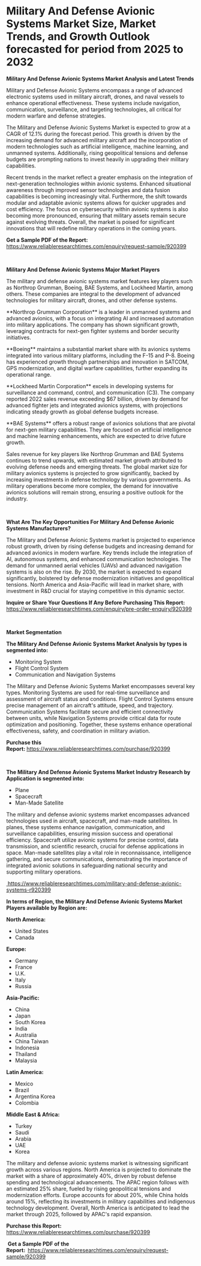 <p><h1>Military And Defense Avionic Systems Market Size, Market Trends, and Growth Outlook forecasted for period from 2025 to 2032</h1></p><p><strong>Military And Defense Avionic Systems Market Analysis and Latest Trends</strong></p>
<p><p>Military and Defense Avionic Systems encompass a range of advanced electronic systems used in military aircraft, drones, and naval vessels to enhance operational effectiveness. These systems include navigation, communication, surveillance, and targeting technologies, all critical for modern warfare and defense strategies.</p><p>The Military and Defense Avionic Systems Market is expected to grow at a CAGR of 12.1% during the forecast period. This growth is driven by the increasing demand for advanced military aircraft and the incorporation of modern technologies such as artificial intelligence, machine learning, and unmanned systems. Additionally, rising geopolitical tensions and defense budgets are prompting nations to invest heavily in upgrading their military capabilities.</p><p>Recent trends in the market reflect a greater emphasis on the integration of next-generation technologies within avionic systems. Enhanced situational awareness through improved sensor technologies and data fusion capabilities is becoming increasingly vital. Furthermore, the shift towards modular and adaptable avionic systems allows for quicker upgrades and cost efficiency. The focus on cybersecurity within avionic systems is also becoming more pronounced, ensuring that military assets remain secure against evolving threats. Overall, the market is poised for significant innovations that will redefine military operations in the coming years.</p></p>
<p><strong>Get a Sample PDF of the Report:&nbsp;</strong> <a href="https://www.reliableresearchtimes.com/enquiry/request-sample/920399?utm_campaign=3349&utm_medium=2&utm_source=Github&utm_content=ia&utm_term=18042025&utm_id=military-and-defense-avionic-systems">https://www.reliableresearchtimes.com/enquiry/request-sample/920399</a></p>
<p>&nbsp;</p>
<p><strong>Military And Defense Avionic Systems Major Market Players</strong></p>
<p><p>The military and defense avionic systems market features key players such as Northrop Grumman, Boeing, BAE Systems, and Lockheed Martin, among others. These companies are integral to the development of advanced technologies for military aircraft, drones, and other defense systems.</p><p>**Northrop Grumman Corporation** is a leader in unmanned systems and advanced avionics, with a focus on integrating AI and increased automation into military applications. The company has shown significant growth, leveraging contracts for next-gen fighter systems and border security initiatives.</p><p>**Boeing** maintains a substantial market share with its avionics systems integrated into various military platforms, including the F-15 and P-8. Boeing has experienced growth through partnerships and innovation in SATCOM, GPS modernization, and digital warfare capabilities, further expanding its operational range.</p><p>**Lockheed Martin Corporation** excels in developing systems for surveillance and command, control, and communication (C3). The company reported 2022 sales revenue exceeding $67 billion, driven by demand for advanced fighter jets and integrated avionics systems, with projections indicating steady growth as global defense budgets increase.</p><p>**BAE Systems** offers a robust range of avionics solutions that are pivotal for next-gen military capabilities. They are focused on artificial intelligence and machine learning enhancements, which are expected to drive future growth.</p><p>Sales revenue for key players like Northrop Grumman and BAE Systems continues to trend upwards, with estimated market growth attributed to evolving defense needs and emerging threats. The global market size for military avionics systems is projected to grow significantly, backed by increasing investments in defense technology by various governments. As military operations become more complex, the demand for innovative avionics solutions will remain strong, ensuring a positive outlook for the industry.</p></p>
<p>&nbsp;</p>
<p><strong>What Are The Key Opportunities For Military And Defense Avionic Systems Manufacturers?</strong></p>
<p><p>The Military and Defense Avionic Systems market is projected to experience robust growth, driven by rising defense budgets and increasing demand for advanced avionics in modern warfare. Key trends include the integration of AI, autonomous systems, and enhanced communication technologies. The demand for unmanned aerial vehicles (UAVs) and advanced navigation systems is also on the rise. By 2030, the market is expected to expand significantly, bolstered by defense modernization initiatives and geopolitical tensions. North America and Asia-Pacific will lead in market share, with investment in R&D crucial for staying competitive in this dynamic sector.</p></p>
<p><strong>Inquire or Share Your Questions If Any Before Purchasing This Report:</strong> <a href="https://www.reliableresearchtimes.com/enquiry/pre-order-enquiry/920399?utm_campaign=3349&utm_medium=2&utm_source=Github&utm_content=ia&utm_term=18042025&utm_id=military-and-defense-avionic-systems">https://www.reliableresearchtimes.com/enquiry/pre-order-enquiry/920399</a></p>
<p>&nbsp;</p>
<p><strong>Market Segmentation</strong></p>
<p><strong>The Military And Defense Avionic Systems Market Analysis by types is segmented into:</strong></p>
<p><ul><li>Monitoring System</li><li>Flight Control System</li><li>Communication and Navigation Systems</li></ul></p>
<p><p>The Military and Defense Avionic Systems Market encompasses several key types. Monitoring Systems are used for real-time surveillance and assessment of aircraft status and conditions. Flight Control Systems ensure precise management of an aircraft's attitude, speed, and trajectory. Communication Systems facilitate secure and efficient connectivity between units, while Navigation Systems provide critical data for route optimization and positioning. Together, these systems enhance operational effectiveness, safety, and coordination in military aviation.</p></p>
<p><strong>Purchase this Report:&nbsp;</strong><a href="https://www.reliableresearchtimes.com/purchase/920399?utm_campaign=3349&utm_medium=2&utm_source=Github&utm_content=ia&utm_term=18042025&utm_id=military-and-defense-avionic-systems">https://www.reliableresearchtimes.com/purchase/920399</a></p>
<p>&nbsp;</p>
<p><strong>The Military And Defense Avionic Systems Market Industry Research by Application is segmented into:</strong></p>
<p><ul><li>Plane</li><li>Spacecraft</li><li>Man-Made Satellite</li></ul></p>
<p><p>The military and defense avionic systems market encompasses advanced technologies used in aircraft, spacecraft, and man-made satellites. In planes, these systems enhance navigation, communication, and surveillance capabilities, ensuring mission success and operational efficiency. Spacecraft utilize avionic systems for precise control, data transmission, and scientific research, crucial for defense applications in space. Man-made satellites play a vital role in reconnaissance, intelligence gathering, and secure communications, demonstrating the importance of integrated avionic solutions in safeguarding national security and supporting military operations.</p></p>
<p><a href="https://www.reliableresearchtimes.com/military-and-defense-avionic-systems-r920399?utm_campaign=3349&utm_medium=2&utm_source=Github&utm_content=ia&utm_term=18042025&utm_id=military-and-defense-avionic-systems">&nbsp;https://www.reliableresearchtimes.com/military-and-defense-avionic-systems-r920399</a></p>
<p><strong>In terms of Region, the Military And Defense Avionic Systems Market Players available by Region are:</strong></p>
<p>
    <p> <strong> North America: </strong>
        <ul>
            <li>United States</li>
            <li>Canada</li>
        </ul>
        </p> 
    <p> <strong> Europe: </strong>
        <ul>
            <li>Germany</li>
            <li>France</li>
            <li>U.K.</li>
            <li>Italy</li>
            <li>Russia</li>
        </ul>
        </p> 
    <p> <strong> Asia-Pacific: </strong>
        <ul>
            <li>China</li>
            <li>Japan</li>
            <li>South Korea</li>
            <li>India</li>
            <li>Australia</li>
            <li>China Taiwan</li>
            <li>Indonesia</li>
            <li>Thailand</li>
            <li>Malaysia</li>
        </ul>
        </p> 
    <p> <strong> Latin America: </strong>
        <ul>
            <li>Mexico</li>
            <li>Brazil</li>
            <li>Argentina Korea</li>
            <li>Colombia</li>
        </ul>
        </p> 
    <p> <strong> Middle East & Africa: </strong>
        <ul>
            <li>Turkey</li>
            <li>Saudi</li>
            <li>Arabia</li>
            <li>UAE</li>
            <li>Korea</li>
        </ul>
    </p>
    </p>
<p><p>The military and defense avionic systems market is witnessing significant growth across various regions. North America is projected to dominate the market with a share of approximately 40%, driven by robust defense spending and technological advancements. The APAC region follows with an estimated 25% share, fueled by rising geopolitical tensions and modernization efforts. Europe accounts for about 20%, while China holds around 15%, reflecting its investments in military capabilities and indigenous technology development. Overall, North America is anticipated to lead the market through 2025, followed by APAC's rapid expansion.</p></p>
<p><strong>Purchase this Report: </strong><a href="https://www.reliableresearchtimes.com/purchase/920399?utm_campaign=3349&utm_medium=2&utm_source=Github&utm_content=ia&utm_term=18042025&utm_id=military-and-defense-avionic-systems">https://www.reliableresearchtimes.com/purchase/920399</a></p>
<p>&nbsp;<strong>Get a Sample PDF of the Report:&nbsp;&nbsp;</strong><a href="https://www.reliableresearchtimes.com/enquiry/request-sample/920399?utm_campaign=3349&utm_medium=2&utm_source=Github&utm_content=ia&utm_term=18042025&utm_id=military-and-defense-avionic-systems">https://www.reliableresearchtimes.com/enquiry/request-sample/920399</a></p>
<p><strong></strong></p>
<p><p></p><p></p><p></p></p>